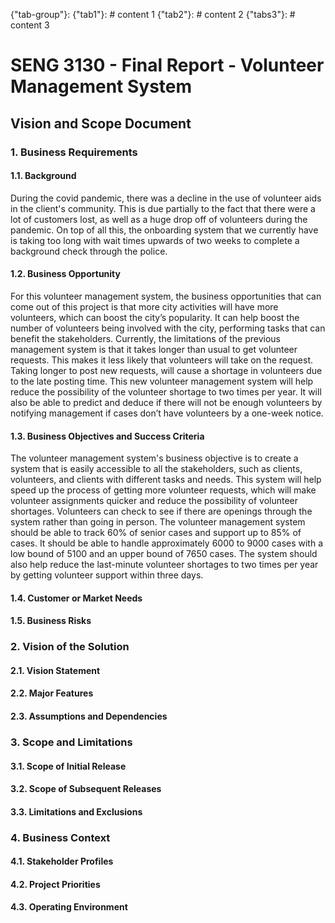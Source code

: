 {"tab-group"}:
    {"tab1"}:
        # content 1
    {"tab2"}:
        # content 2
    {"tabs3"}:
        # content 3
# SENG 3130 - Final Report - Volunteer Management System

## Vision and Scope Document
 
### 1. Business Requirements
#### 1.1. Background
During the covid pandemic, there was a decline in the use of volunteer aids in the client's community. This is due partially to the fact that there were a lot of customers lost, as well as a huge drop off of volunteers during the pandemic. On top of all this, the onboarding system that we currently have is taking too long with wait times upwards of two weeks to complete a background check through the police.

#### 1.2. Business Opportunity
For this volunteer management system, the business opportunities that can come out of this project is that more city activities will have more volunteers, which can boost the city’s popularity. It can help boost the number of volunteers being involved with the city, performing tasks that can benefit the stakeholders. Currently, the limitations of the previous management system is that it takes longer than usual to get volunteer requests. This makes it less likely that volunteers will take on the request. Taking longer to post new requests, will cause a shortage in volunteers due to the late posting time. This new volunteer management system will help reduce the possibility of the volunteer shortage to two times per year. It will also be able to predict and deduce if there will not be enough volunteers by notifying management if cases don’t have volunteers by a one-week notice.

#### 1.3. Business Objectives and Success Criteria
The volunteer management system's business objective is to create a system that is easily accessible to all the stakeholders, such as clients, volunteers, and clients with different tasks and needs. This system will help speed up the process of getting more volunteer requests, which will make volunteer assignments quicker and reduce the possibility of volunteer shortages. Volunteers can check to see if there are openings through the system rather than going in person. The volunteer management system should be able to track 60% of senior cases and support up to 85% of cases. It should be able to handle approximately 6000 to 9000 cases with a low bound of 5100 and an upper bound of 7650 cases. The system should also help reduce the last-minute volunteer shortages to two times per year by getting volunteer support within three days.

#### 1.4. Customer or Market Needs

#### 1.5. Business Risks

### 2. Vision of the Solution

#### 2.1. Vision Statement

#### 2.2. Major Features

#### 2.3. Assumptions and Dependencies

### 3. Scope and Limitations

#### 3.1. Scope of Initial Release

#### 3.2. Scope of Subsequent Releases

#### 3.3. Limitations and Exclusions

### 4. Business Context

#### 4.1. Stakeholder Profiles

#### 4.2. Project Priorities

#### 4.3. Operating Environment


